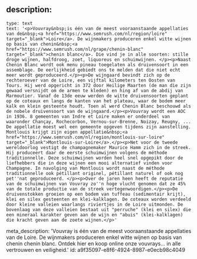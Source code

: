 description:
  -
    type: text
    text: '<p>Vouvray&nbsp;is één van de meest vooraanstaande appellaties van de&nbsp;<a href="https://www.semrush.com/nl/region/loire" target="_blank">Loire</a>. De wijnmakers produceren enkel witte wijnen op basis van chenin&nbsp;<a href="https://www.semrush.com/nl/grape/chenin-blanc" target="_blank">chenin blanc</a>. Die vind je in alle soorten: stille droge wijnen, halfdroog, zoet, liquoreus en schuimwijnen. </p><p>Naast Chenin Blanc wordt ook menu pineau toegelaten als druivensoort in een assemblage. De eerlijkheid gebiedt ons te melden dat die niet echt meer wordt geproduceerd.</p><p>De wijngaard bevindt zich op de rechteroever van de Loire, een vijftal kilometers ten Oosten van Tours. Hij werd opgericht in 372 door Heilige Maarten (de man die zijn gewaad versnijdt om de armen te kleden) en hing af van de abdij van Marmoutier. Vanaf de 13de eeuw werden de witte druivensoorten geplant op de coteaux en langs de kanten van het plateau, waar de bodem meer kalk en klein gesteente houdt. Toen al werd Chenin Blanc beschouwd als de nobele druivensoort van de wijngaard.</p><p>Vouvray wordt een AOC in 1936. 8 gemeenten van Indre et Loire maken er onderdeel van waaronder Chançay, Rochecorbon, Vernou-sur-Brenne, Noizay, Reugny, ... De appellatie moest wel een gemeente opgeven tijdens zijn aanstelling. Montlouis krijgt zijn eigen appellatie&nbsp;<a href="https://www.semrush.com/nl/region/montlouis-sur-loire" target="_blank">Montlouis-sur-Loire</a>.</p><p>Net voor de tweede wereldoorlog vestigt de champagnemaker Maurice Hamm zich in de streek. Hij produceert daar de eerste schuimwijnen volgens de méthode traditionnelle. Deze schuimwijnen worden heel snel opgepikt door de liefhebbers die in deze wijnen een mooi alternatief vinden voor Champagne. In navolging van Montlouis wordt naast de méthode traditionnelle ook pétillant originel, pétillant naturel of ook nog pet''nat geproduceerd. </p><p>Over de jaren heen heeft de reputatie van de schuimwijnen van Vouvray zo''n hoge vlucht genomen dat ze 45% van de totale productie van de streek vertegenwoordigen.</p><p>De druivenstokken groeien op een bodem van tuffeau (sedimentair krijt), klei en silex gesteenten en klei-kalklagen. De coteaux worden verdeeld door kleine valleien waarlangs riviertjes in de Loire uitmonden. De bovenlaag van deze valleien bestaat uit "perruche" (klei en silex) die een mineraal karakter geven aan de wijn en "abuis" (klei-kalklagen) die kracht geven aan de zoete wijnen.</p>'
meta_description: 'Vouvray is één van de meest vooraanstaande appellaties van de Loire. De wijnmakers produceren enkel witte wijnen op basis van chenin chenin blanc. Ontdek hier en koop online onze vouvrays... in alle vertrouwen en veiligheid.'
id: a9f35097-e8f6-4924-8987-e0ecb98c4049
